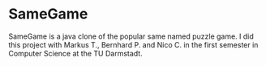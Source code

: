 # SameGame
SameGame is a java clone of the popular same named puzzle game. 
I did this project with Markus T., Bernhard P. and Nico C. in the first semester in Computer Science at the TU Darmstadt.
